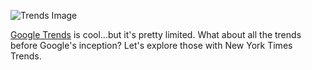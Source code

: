 ![Trends Image](https://dl.dropboxusercontent.com/content_link/wZocQa3Dll1pCtxXg5lhT6JsT7vi85PtLRLqkzzjcgBZizJjTyBcJM007gUD2QrE/file)

[Google Trends](https://www.google.com/trends/) is cool...but it's pretty limited. What about all the trends before Google's inception?
Let's explore those with New York Times Trends.

